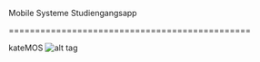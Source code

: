 Mobile Systeme Studiengangsapp

==============================================

kateMOS
![alt tag](http://141.28.100.57/kateMOS.jpg)
